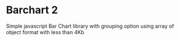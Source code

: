 # Barchart 2
Simple javascript Bar Chart library with grouping option using array of object format with less than 4Kb
